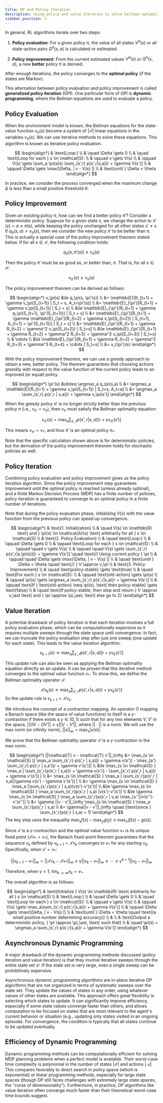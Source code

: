 ```yaml
---
title: DP and Policy Iteration
description: Using policy and value Iteration to solve bellman optimality equation
sidebar_position: 3
---
```


In general, RL algorithms iterate over two steps:

1. **Policy evaluation**: For a given policy $\pi$, the value of all states $V^\pi(s)$ or all state-action pairs $Q^\pi(s, a)$ is calculated or estimated.

2. **Policy improvement**: From the current estimated values $V^\pi(s)$ or $Q^\pi(s, a)$, a new **better** policy $\pi$ is derived.


After enough iterations, the policy converges to the **optimal policy** (if the states are Markov).

This alternation between policy evaluation and policy improvement is called **generalized policy iteration** (GPI).
One particular form of GPI is **dynamic programming**, where the Bellman equations are used to evaluate a policy.

## Policy Evaluation

When the environment model is known, the Bellman equations for the state-value function $v_\pi(s)$ become a system of $|\mathcal{S}|$ linear equations in the variables $v_\pi(s)$. We can use iterative methods to solve these equations. This algorithm is known as iterative policy evaluation.

$$
\begin{align*}
& \text{Loop:} \\
& \quad \Delta \gets 0 \\
& \quad \text{Loop for each } s \in \mathcal{S}: \\
& \qquad v \gets V(s) \\
& \qquad V(s) \gets \sum_a \pi(a|s) \sum_{s',r} p(s',r|s,a)[r + \gamma V(s')] \\
& \qquad \Delta \gets \max(\Delta, | v - V(s) |) \\
& \text{until } \Delta < \theta
\end{align*}
$$

In practice, we consider the process converged when the maximum change $\Delta$ is less than a small positive threshold $\theta$.

## Policy Improvement

Given an existing policy $\pi$, how can we find a better policy $\pi'$? Consider a deterministic policy. Suppose for a given state $s$, we change the action to $\pi'(s) = a \neq \pi(s)$, while keeping the policy unchanged for all other states $s' \neq s$. If $q_\pi(s,a) > v_\pi(s)$, then we consider the new policy $\pi'$ to be better than $\pi$. This is actually a special case of the policy improvement theorem stated below. If for all $s \in \mathcal{S}$, the following condition holds:

$$q_\pi(s,\pi'(s)) \ge v_\pi(s)$$

Then the policy $\pi'$ must be as good as, or better than, $\pi$. That is, for all $s \in \mathcal{S}$:

$$v_{\pi'}(s) \ge v_\pi(s)$$

The policy improvement theorem can be derived as follows:

$$
\begin{align*}
v_\pi(s) &\le q_\pi(s, \pi'(s)) \\
&= \mathbb{E}[R_{t+1} + \gamma v_\pi(S_{t+1}) | S_t = s, A_t=\pi'(s)] \\
&= \mathbb{E}_{\pi'}[R_{t+1} + \gamma v_\pi(S_{t+1}) | S_t = s] \\
&\le \mathbb{E}_{\pi'}[R_{t+1} + \gamma q_\pi(S_{t+1}, \pi'(S_{t+1})) | S_t = s] \\
&= \mathbb{E}_{\pi'}[R_{t+1} + \gamma \mathbb{E}_{\pi'}[R_{t+2} + \gamma v_\pi(S_{t+2}) | S_{t+1}, A_{t+1} = \pi'(S_{t+1})] | S_t = s] \\
&= \mathbb{E}_{\pi'}[R_{t+1} + \gamma R_{t+2} + \gamma^2 v_\pi(S_{t+2}) | S_t=s] \\
&\le \mathbb{E}_{\pi'}[R_{t+1} + \gamma R_{t+2} + \gamma^2 R_{t+3} + \gamma^3 v_\pi(S_{t+3}) | S_t=s] \\
& \vdots \\
&\le \mathbb{E}_{\pi'}[R_{t+1} + \gamma R_{t+2} + \gamma^2 R_{t+3} + \gamma^3 R_{t+4} + \cdots | S_t=s] \\
&= v_{\pi'}(s)
\end{align*}
$$

With the policy improvement theorem, we can use a greedy approach to obtain a new, better policy. The theorem guarantees that choosing actions greedily with respect to the value function of the current policy leads to an improved (or equal) policy.

$$
\begin{align*}
\pi'(s) &\doteq \argmax_a q_\pi(s,a) \\
&= \argmax_a \mathbb{E}[R_{t+1} + \gamma v_\pi(S_{t+1}) | S_t=s, A_t=a] \\
&= \argmax_a \sum_{s',r} p(s',r | s,a)[r + \gamma v_\pi(s')]
\end{align*}
$$

When the greedy policy $\pi'$ is no longer strictly better than the previous policy $\pi$ (i.e., $v_{\pi'} = v_\pi$), then $v_\pi$ must satisfy the Bellman optimality equation:

$$v_{\pi'}(s) = \max_a \sum_{s',r} p(s',r | s,a)[r + \gamma v_{\pi'}(s')]$$

This means $v_{\pi'} = v_\ast$, and thus $\pi'$ is an optimal policy $\pi_\ast$.

Note that the specific calculation shown above is for deterministic policies, but the derivation of the policy improvement theorem holds for stochastic policies as well.

## Policy Iteration

Combining policy evaluation and policy improvement gives us the policy iteration algorithm. Since the policy improvement step guarantees improvement until the optimal policy is reached (unless already optimal), and a finite Markov Decision Process (MDP) has a finite number of policies, policy iteration is guaranteed to converge to an optimal policy in a finite number of iterations.

Note that during the policy evaluation phase, initializing $V(s)$ with the value function from the previous policy can speed up convergence.

$$
\begin{align*}
& \text{1. Initialization} \\
& \quad V(s) \in \mathbb{R} \text{ and } \pi(s) \in \mathcal{A}(s) \text{ arbitrarily for all } s \in \mathcal{S} \\
& \text{2. Policy Evaluation} \\
& \quad \text{Loop:} \\
& \qquad \Delta \gets 0 \\
& \qquad \text{Loop for each } s \in \mathcal{S}: \\
& \qquad \quad v \gets V(s) \\
& \qquad \quad V(s) \gets \sum_{s',r} p(s',r|s,\pi(s))[r + \gamma V(s')] \quad \text{// Using current policy } \pi \\
& \qquad \quad \Delta \gets \max(\Delta, | v - V(s) |) \\
& \quad \text{until } \Delta < \theta \quad \text{// } V \approx v_\pi \\
& \text{3. Policy Improvement} \\
& \quad \text{policy-stable} \gets \text{true} \\
& \quad \text{For each } s \in \mathcal{S}: \\
& \qquad \text{old-action} \gets \pi(s) \\
& \qquad \pi(s) \gets \argmax_a \sum_{s',r} p(s',r|s,a)[r + \gamma V(s')] \\
& \qquad \text{If } \text{old-action} \neq \pi(s), \text{ then policy-stable} \gets \text{false} \\
& \quad \text{If policy-stable, then stop and return } V \approx v_\ast \text{ and } \pi \approx \pi_\ast; \text{ else go to 2}
\end{align*}
$$

## Value Iteration

A potential drawback of policy iteration is that each iteration involves a full policy evaluation phase, which can be computationally expensive as it requires multiple sweeps through the state space until convergence. In fact, we can truncate the policy evaluation step after just one sweep (one update for each state). This leads to the value iteration algorithm:

$$v_{k+1}(s) \doteq \max_a \sum_{s',r} p(s',r | s,a)[r + \gamma v_k(s')]$$

This update rule can also be seen as applying the Bellman optimality equation directly as an update. It can be proven that this iterative method converges to the optimal value function $v_\ast$. To show this, we define the Bellman optimality operator $\mathcal{T}$:

$$\mathcal{T} v_k(s) \doteq \max_a \sum_{s',r} p(s',r | s,a)[r + \gamma v_k(s')]$$
So the update rule is $v_{k+1} = \mathcal{T} v_k$.

We introduce the concept of a contraction mapping. An operator $O$ mapping a Banach space (like the space of value functions) to itself is a $\gamma$-contraction if there exists a $\gamma \in [0, 1)$ such that for any two elements $V, V'$ in the space, $||OV - OV'|| \le \gamma || V - V' ||$, where $||\cdot||$ is a norm. We will use the max norm (or infinity norm), $||x||_\infty = \max_s |x(s)|$.

We prove that the Bellman optimality operator $\mathcal{T}$ is a $\gamma$-contraction in the max norm:

$$
\begin{align*}
||\mathcal{T} v - \mathcal{T} v'||_\infty &= \max_{s \in \mathcal{S} }| \max_a \sum_{s',r} p(s',r | s,a)[r + \gamma v(s')] - \max_{a'} \sum_{s',r} p(s',r | s,a')[r + \gamma v'(s')]| \\
&\le \max_{s \in \mathcal{S} } \max_a | \sum_{s',r}p(s',r | s,a)[r + \gamma v(s')] - \sum_{s',r} p(s',r | s,a)[r + \gamma v'(s')] | \\
&= \max_{s \in \mathcal{S} } \max_a | \sum_{s',r}p(s',r | s,a)[\gamma v(s') - \gamma v'(s')] | \\
&= \gamma \max_{s \in \mathcal{S} } \max_a |\sum_{s',r}p(s',r | s,a)(v(s')-v'(s'))| \\
&\le \gamma \max_{s \in \mathcal{S} } \max_a \sum_{s',r}p(s',r | s,a) |v(s')-v'(s')| \\
&\le \gamma \max_{s \in \mathcal{S} } \max_a \sum_{s',r}p(s',r | s,a) \max_{s''}|v(s'')-v'(s'')| \\
&= \gamma ||v - v'||_\infty \max_{s \in \mathcal{S} } \max_a \sum_{s',r}p(s',r | s,a) \\
&= \gamma||v - v'||_\infty \quad (\text{since } \sum_{s',r}p(s',r | s,a) = 1)
\end{align*}
$$
The key step uses the inequality $\max_x f(x) - \max_y g(y) \le \max_x (f(x) - g(x))$.

Since $\mathcal{T}$ is a $\gamma$-contraction and the optimal value function $v_\ast$ is its unique fixed point ($\mathcal{T} v_\ast = v_\ast$), the Banach fixed-point theorem guarantees that the sequence $v_k$ defined by $v_{k+1} = \mathcal{T} v_k$ converges to $v_\ast$ for any starting $v_0$. Specifically, when $v' = v_\ast$:

$$||v_{k+1} - v_\ast||_\infty = ||\mathcal{T} v_k - \mathcal{T} v_\ast ||_\infty \le \gamma ||v_k - v_\ast||_\infty \le \cdots \le \gamma^{k+1}||v_0 - v_\ast||_\infty$$

Therefore, when $\gamma < 1$, $\lim_{k\rightarrow \infty}v_k = v_\ast$.

The overall algorithm is as follows:

$$
\begin{align*}
& \text{Initialize } V(s) \in \mathbb{R} \text{ arbitrarily for all } s \in \mathcal{S} \\
& \text{Loop:} \\
& \quad \Delta \gets 0 \\
& \quad \text{Loop for each } s \in \mathcal{S}: \\
& \qquad v \gets V(s) \\
& \qquad V(s) \gets \max_a\sum_{s',r} p(s',r|s,a)[r + \gamma V(s')] \\
& \qquad \Delta \gets \max(\Delta, | v - V(s) |) \\
& \text{until } \Delta < \theta \quad \text{(a small positive number determining accuracy)} \\
& \\
& \text{Output a deterministic policy, } \pi \approx \pi_\ast, \text{ such that} \\
& \quad \pi(s) = \argmax_a \sum_{s',r} p(s',r|s,a)[r + \gamma V(s')]
\end{align*}
$$

## Asynchronous Dynamic Programming

A major drawback of the dynamic programming methods discussed (policy iteration and value iteration) is that they involve iterative sweeps through the entire state set $\mathcal{S}$. If the state set is very large, even a single sweep can be prohibitively expensive.

Asynchronous dynamic programming algorithms are in-place iterative DP algorithms that are not organized in terms of systematic sweeps over the state set. They update the values of states in any order, using whatever values of other states are available. This approach offers great flexibility in selecting which states to update. It can significantly improve efficiency, especially if some state values converge faster than others, and allows computation to be focused on states that are most relevant to the agent's current behavior or situation (e.g., updating only states visited in an ongoing episode). For convergence, the condition is typically that all states continue to be updated eventually.


## Efficiency of Dynamic Programming

Dynamic programming methods can be computationally efficient for solving MDP planning problems when a perfect model is available. Their worst-case time complexity is polynomial in the number of states $|\mathcal{S}|$ and actions $|\mathcal{A}|$. This compares favorably to direct search in policy space (which is exponential) or linear programming methods, especially for large state spaces (though DP still faces challenges with extremely large state spaces, the "curse of dimensionality"). Furthermore, in practice, DP algorithms like value iteration often converge much faster than their theoretical worst-case time bounds suggest.
